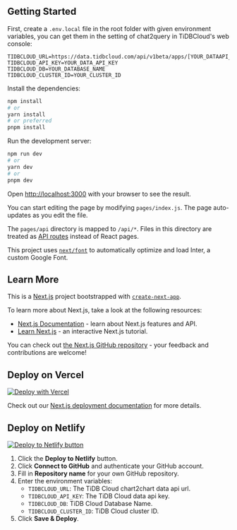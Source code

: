 ## Getting Started

First, create a `.env.local` file in the root folder with given environment variables, you can get them in the setting of chat2query in TiDBCloud's web console:

```env
TIDBCLOUD_URL=https://data.tidbcloud.com/api/v1beta/apps/[YOUR_DATAAPI_ENDPOINT]/v1/chat2chart
TIDBCLOUD_API_KEY=YOUR_DATA_API_KEY
TIDBCLOUD_DB=YOUR_DATABASE_NAME
TIDBCLOUD_CLUSTER_ID=YOUR_CLUSTER_ID
```

Install the dependencies:

```bash
npm install
# or
yarn install
# or preferred
pnpm install
```

Run the development server:

```bash
npm run dev
# or
yarn dev
# or
pnpm dev
```

Open [http://localhost:3000](http://localhost:3000) with your browser to see the result.

You can start editing the page by modifying `pages/index.js`. The page auto-updates as you edit the file.

The `pages/api` directory is mapped to `/api/*`. Files in this directory are treated as [API routes](https://nextjs.org/docs/api-routes/introduction) instead of React pages.

This project uses [`next/font`](https://nextjs.org/docs/basic-features/font-optimization) to automatically optimize and load Inter, a custom Google Font.

## Learn More

This is a [Next.js](https://nextjs.org/) project bootstrapped with [`create-next-app`](https://github.com/vercel/next.js/tree/canary/packages/create-next-app).

To learn more about Next.js, take a look at the following resources:

- [Next.js Documentation](https://nextjs.org/docs) - learn about Next.js features and API.
- [Learn Next.js](https://nextjs.org/learn) - an interactive Next.js tutorial.

You can check out [the Next.js GitHub repository](https://github.com/vercel/next.js/) - your feedback and contributions are welcome!

## Deploy on Vercel

[![Deploy with Vercel](https://vercel.com/button)](https://vercel.com/new/clone?repository-url=https%3A%2F%2Fgithub.com%2Ftidbcloud%2Fvercel-fortune500-demo&env=TIDBCLOUD_URL,TIDBCLOUD_API_KEY,TIDBCLOUD_DB,TIDBCLOUD_CLUSTER_ID&envDescription=You%20can%20get%20them%20in%20the%20setting%20of%20chat2query%20in%20TiDBCloud's%20web%20console)

Check out our [Next.js deployment documentation](https://nextjs.org/docs/deployment) for more details.

## Deploy on Netlify

[![Deploy to Netlify button](https://www.netlify.com/img/deploy/button.svg)](https://app.netlify.com/start/deploy?repository=https://github.com/tidbcloud/vercel-fortune500-demo)

1. Click the **Deploy to Netlify** button.
2. Click **Connect to GitHub** and authenticate your GitHub account.
3. Fill in **Repository name** for your own GitHub repository.
4. Enter the environment variables:
    - `TIDBCLOUD_URL`: The TiDB Cloud chart2chart data api url.
    - `TIDBCLOUD_API_KEY`: The TiDB Cloud data api key.
    - `TIDBCLOUD_DB`: TiDB Cloud Database Name.
    - `TIDBCLOUD_CLUSTER_ID`: TiDB Cloud cluster ID.
5. Click **Save & Deploy**.

